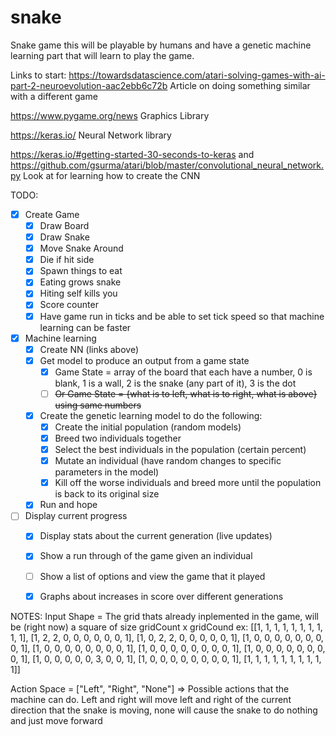 # snake
Snake game this will be playable by humans and have a genetic machine learning part that will learn to play the game.

Links to start:
<https://towardsdatascience.com/atari-solving-games-with-ai-part-2-neuroevolution-aac2ebb6c72b> Article on doing something similar with a different game

<https://www.pygame.org/news> Graphics Library

<https://keras.io/> Neural Network library

<https://keras.io/#getting-started-30-seconds-to-keras> and <https://github.com/gsurma/atari/blob/master/convolutional_neural_network.py> Look at for learning how to create the CNN

TODO:
- [x] Create Game
  - [x] Draw Board
  - [x] Draw Snake
  - [x] Move Snake Around
  - [x] Die if hit side
  - [x] Spawn things to eat
  - [x] Eating grows snake
  - [x] Hiting self kills you
  - [x] Score counter
  - [x] Have game run in ticks and be able to set tick speed so that machine learning can be faster
- [x] Machine learning
  - [x] Create NN (links above)
  - [x] Get model to produce an output from a game state
    - [x] Game State = array of the board that each have a number, 0 is blank, 1 is a wall, 2 is the snake (any part of it), 3 is the dot
    - [ ] ~~Or Game State = {what is to left, what is to right, what is above} using same numbers~~
  - [x] Create the genetic learning model to do the following:
    - [x] Create the initial population (random models)
    - [x] Breed two individuals together
    - [x] Select the best individuals in the population (certain percent)
    - [x] Mutate an individual (have random changes to specific parameters in the model)
    - [x] Kill off the worse individuals and breed more until the population is back to its original size
  - [x] Run and hope
- [ ] Display current progress
  - [x] Display stats about the current generation (live updates)
  - [x] Show a run through of the game given an individual
  - [ ] Show a list of options and view the game that it played
  - [x] Graphs about increases in score over different generations
  
  
NOTES:
Input Shape = The grid thats already inplemented in the game, will be (right now) a square of size gridCount x gridCound
ex:
 [[1, 1, 1, 1, 1, 1, 1, 1, 1, 1], 
 [1, 2, 2, 0, 0, 0, 0, 0, 0, 1], 
 [1, 0, 2, 2, 0, 0, 0, 0, 0, 1], 
 [1, 0, 0, 0, 0, 0, 0, 0, 0, 1], 
 [1, 0, 0, 0, 0, 0, 0, 0, 0, 1], 
 [1, 0, 0, 0, 0, 0, 0, 0, 0, 1], 
 [1, 0, 0, 0, 0, 0, 0, 0, 0, 1],
 [1, 0, 0, 0, 0, 0, 3, 0, 0, 1], 
 [1, 0, 0, 0, 0, 0, 0, 0, 0, 1], 
 [1, 1, 1, 1, 1, 1, 1, 1, 1, 1]]
 
 Action Space = ["Left", "Right", "None"] => Possible actions that the machine can do. Left and right will move left and right of the current direction that the snake is moving, none will cause the snake to do nothing and just move forward
